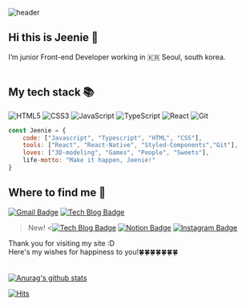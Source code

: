 <!-- ![header](https://capsule-render.vercel.app/api?type=waving&color=auto&height=350&section=header&text=Hi!%20This%20is%20Jeenie&fontSize=90&animation=fadeIn&fontAlignY=38&desc=Welcome%20To%20My%20or%20Page%20&descAlignY=60&descAlign=60) -->

![header](https://capsule-render.vercel.app/api?type=waving&height=250&text=Jeenie&fontAlign=80&fontAlignY=40&color=gradient)


<!--
**hagene1757/hagene1757** is a ✨ _special_ ✨ repository because its `README.md` (this file) appears on your GitHub profile.

Here are some ideas to get you started:

- 🔭 I’m currently working on ...
- 🌱 I’m currently learning ...
- 👯 I’m looking to collaborate on ...
- 🤔 I’m looking for help with ...
- 💬 Ask me about ...
- 📫 How to reach me: ...
- 😄 Pronouns: ...
- ⚡ Fun fact: ...
-->
## Hi this is Jeenie 👋
I’m junior Front-end Developer working in 🇰🇷 Seoul, south korea. <br /><br />

## My tech stack 📚

![HTML5](https://img.shields.io/badge/-HTML5-F05032?style=for-the-badge&logo=html5&logoColor=ffffff)
![CSS3](https://img.shields.io/badge/-CSS3-007ACC?style=for-the-badge&logo=css3)
![JavaScript](https://img.shields.io/badge/-JavaScript-%23F7DF1C?style=for-the-badge&logo=javascript&logoColor=000000&labelColor=%23F7DF1C&color=%23FFCE5A)
![TypeScript](https://img.shields.io/badge/-TypeScript-007ACC?style=for-the-badge&logo=typescript&logoColor=white)
![React](https://img.shields.io/badge/-React-222222?style=for-the-badge&logo=react)
![Git](https://img.shields.io/badge/-Git-F05032?style=for-the-badge&logo=git&logoColor=ffffff)

```js
const Jeenie = {
    code: ["Javascript", "Typescript", "HTML", "CSS"],
    tools: ["React", "React-Native", "Styled-Components","Git"],
    loves: ["3D-modeling", "Games", "People", "Sweets"],
    life-motto: "Make it happen, Jeenie!"
}
```

## Where to find me 👀

[![Gmail Badge](https://img.shields.io/badge/Gmail-d14836?style=flat-square&logo=Gmail&logoColor=white&link=mailto:dev-Jeenie@gmail.com)](mailto:dev-Jeenie@gmail.com)
[![Tech Blog Badge](http://img.shields.io/badge/-Tech%20blog-007e1c?style=flat-square&logo=github&link=https://dev-jeenie.github.io/)](https://dev-jeenie.github.io/)
> New! <[![Tech Blog Badge](http://img.shields.io/badge/-Tech%20blog-007e1c?style=flat-square&logo=github&link=https://dev-jeenie.github.io/)](https://velog.io/@devjeenie)
[![Notion Badge](https://img.shields.io/badge/Notion-007ACC?style=flat-square&logo=Notion&logoColor=white&link=https://brave-case-c88.notion.site/Jeenie-e2d2fa1944c3449bb58349b1e2b1b871#478f54c955da4360932c9d88441f9368)](https://brave-case-c88.notion.site/Jeenie-e2d2fa1944c3449bb58349b1e2b1b871#478f54c955da4360932c9d88441f9368)
[![Instagram Badge](https://img.shields.io/badge/Instagram-E4405F?style=flat-square&logo=Instagram&logoColor=white&link=https://www.instagram.com/hye_inisfree&link=https://https://www.instagram.com/hildegard917/)](https://www.instagram.com/hildegard917/)





Thank you for visiting my site :D <br />
Here's my wishes for happiness to you!🍀🍀🍀🍀🍀🍀🍀<br />
<br /><br />
  [![Anurag's github stats](https://github-readme-stats.vercel.app/api?username=dev-Jeenie)](https://github.com/anuraghazra/github-readme-stats)

[![Hits](https://hits.seeyoufarm.com/api/count/incr/badge.svg?url=https%3A%2F%2Fgithub.com%2Fhagene1757%2Fhit-counter&count_bg=%233498DB&title_bg=%23555555&icon=&icon_color=%23E7E7E7&title=hits&edge_flat=false)](https://hits.seeyoufarm.com)  

	
<!--   [![Linkedin Badge](https://img.shields.io/badge/-LinkedIn-blue?style=flat-square&logo=Linkedin&logoColor=white&link=https://www.linkedin.com/in/seong-yun-byeon-8183a8113/)](https://www.linkedin.com/in/seong-yun-byeon-8183a8113/)
	

	
  [![Facebook Badge](https://img.shields.io/badge/facebook-1877f2?style=flat-square&logo=facebook&logoColor=white&link=https://www.facebook.com/zzsza)](https://www.facebook.com/zzsza) -->
	
	

	
